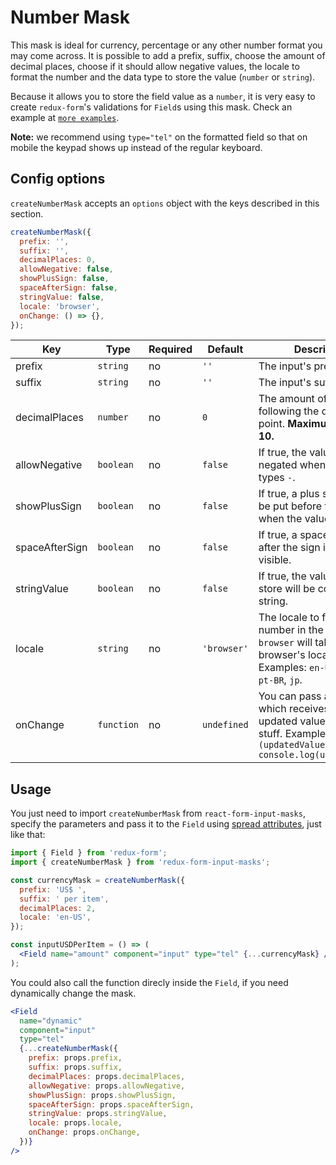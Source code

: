 # Number Mask

This mask is ideal for currency, percentage or any other number format you may come across. It is possible to add a prefix, suffix, choose the amount of decimal places, choose if it should allow negative values, the locale to format the number and the data type to store the value (`number` or `string`).

Because it allows you to store the field value as a `number`, it is very easy to create `redux-form`'s validations for `Field`s using this mask. Check an example at [`more examples`](#/more).

**Note:** we recommend using `type="tel"` on the formatted field so that on mobile the keypad shows up instead of the regular keyboard.

## Config options

`createNumberMask` accepts an `options` object with the keys described in this section.

```jsx
createNumberMask({
  prefix: '',
  suffix: '',
  decimalPlaces: 0,
  allowNegative: false,
  showPlusSign: false,
  spaceAfterSign: false,
  stringValue: false,
  locale: 'browser',
  onChange: () => {},
});
```

| Key            | Type       | Required | Default     | Description                                                                                                                           |
| -------------- | ---------- | -------- | ----------- | ------------------------------------------------------------------------------------------------------------------------------------- |
| prefix         | `string`   | no       | `''`        | The input's prefix.                                                                                                                   |
| suffix         | `string`   | no       | `''`        | The input's suffix.                                                                                                                   |
| decimalPlaces  | `number`   | no       | `0`         | The amount of numbers following the decimal point. **Maximum value is 10.**                                                               |
| allowNegative  | `boolean`  | no       | `false`     | If true, the value will be negated when the user types `-`.                                                                           |
| showPlusSign   | `boolean`  | no       | `false`     | If true, a plus sign (`+`) will be put before the prefix when the value is positive.                                                  |
| spaceAfterSign | `boolean`  | no       | `false`     | If true, a space will be put after the sign if the sign is visible.                                                                   |
| stringValue    | `boolean`  | no       | `false`     | If true, the value on the store will be converted to string.                                                                          |
| locale         | `string`   | no       | `'browser'` | The locale to format the number in the input. `browser` will take the browser's locale. Examples: `en-US`, `fr`, `de`, `pt-BR`, `jp`. |
| onChange       | `function` | no       | `undefined` | You can pass a function which receives the updated value to do your stuff. Example: `(updatedValue) => console.log(updatedValue)`     |

## Usage

You just need to import `createNumberMask` from `react-form-input-masks`, specify the parameters and pass it to the `Field` using [spread attributes](https://reactjs.org/docs/jsx-in-depth.html#spread-attributes), just like that:

```jsx
import { Field } from 'redux-form';
import { createNumberMask } from 'redux-form-input-masks';

const currencyMask = createNumberMask({
  prefix: 'US$ ',
  suffix: ' per item',
  decimalPlaces: 2,
  locale: 'en-US',
});

const inputUSDPerItem = () => (
  <Field name="amount" component="input" type="tel" {...currencyMask} />
);
```

You could also call the function direcly inside the `Field`, if you need dynamically change the mask.

```jsx
<Field
  name="dynamic"
  component="input"
  type="tel"
  {...createNumberMask({
    prefix: props.prefix,
    suffix: props.suffix,
    decimalPlaces: props.decimalPlaces,
    allowNegative: props.allowNegative,
    showPlusSign: props.showPlusSign,
    spaceAfterSign: props.spaceAfterSign,
    stringValue: props.stringValue,
    locale: props.locale,
    onChange: props.onChange,
  })}
/>
```
